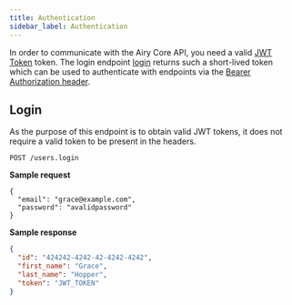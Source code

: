 ```yaml
---
title: Authentication
sidebar_label: Authentication
---
```


In order to communicate with the Airy Core API, you need a valid
[JWT Token](https://jwt.io/) token. The login endpoint [login](#login) returns such a short-lived
token which can be used to authenticate with endpoints via the [Bearer Authorization header](https://tools.ietf.org/html/rfc6750#section-2.1).

## Login

As the purpose of this endpoint is to obtain valid JWT tokens, it
does not require a valid token to be present in the headers.

`POST /users.login`

**Sample request**

```json5
{
  "email": "grace@example.com",
  "password": "avalidpassword"
}
```

**Sample response**

```json
{
  "id": "424242-4242-42-4242-4242",
  "first_name": "Grace",
  "last_name": "Hopper",
  "token": "JWT_TOKEN"
}
```
